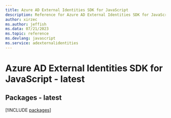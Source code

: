 ```yaml
---
title: Azure AD External Identities SDK for JavaScript
description: Reference for Azure AD External Identities SDK for JavaScript
author: xirzec
ms.author: jeffish
ms.data: 07/21/2023
ms.topic: reference
ms.devlang: javascript
ms.service: adexternalidentities
---
```

# Azure AD External Identities SDK for JavaScript - latest
## Packages - latest
[!INCLUDE [packages](ad-external-identities-index.md)]